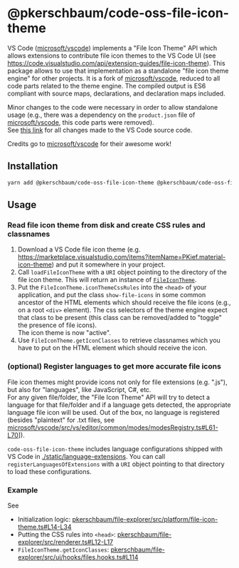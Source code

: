 # @pkerschbaum/code-oss-file-icon-theme

VS Code ([microsoft/vscode](https://github.com/microsoft/vscode)) implements a "File Icon Theme" API which allows extensions to contribute file icon themes to the VS Code UI (see <https://code.visualstudio.com/api/extension-guides/file-icon-theme>).
This package allows to use that implementation as a standalone "file icon theme engine" for other projects. It is a fork of [microsoft/vscode](https://github.com/microsoft/vscode), reduced to all code parts related to the theme engine. The compiled output is ES6 compliant with source maps, declarations, and declaration maps included.

Minor changes to the code were necessary in order to allow standalone usage (e.g., there was a dependency on the `product.json` file of [microsoft/vscode](https://github.com/microsoft/vscode), this code parts were removed).  
See [this link](https://github.com/microsoft/vscode/compare/6d7222d52412f7c6e557ae448795f834e48ba0a1...pkerschbaum:code-oss-file-icon-theme) for all changes made to the VS Code source code.

Credits go to [microsoft/vscode](https://github.com/microsoft/vscode) for their awesome work!

## Installation

```sh
yarn add @pkerschbaum/code-oss-file-icon-theme @pkerschbaum/code-oss-file-service
```

## Usage

### Read file icon theme from disk and create CSS rules and classnames

1. Download a VS Code file icon theme (e.g. <https://marketplace.visualstudio.com/items?itemName=PKief.material-icon-theme>) and put it somewhere in your project.
2. Call `loadFileIconTheme` with a `URI` object pointing to the directory of the file icon theme. This will return an instance of [`FileIconTheme`](./src/code-oss-file-icon-theme/load-file-icon-theme.ts#L14-L17).
3. Put the `FileIconTheme.iconThemeCssRules` into the `<head>` of your application, and put the class `show-file-icons` in some common ancestor of the HTML elements which should receive the file icons (e.g., on a root `<div>` element). The css selectors of the theme engine expect that class to be present (this class can be removed/added to "toggle" the presence of file icons).  
   The icon theme is now "active".
4. Use `FileIconTheme.getIconClasses` to retrieve classnames which you have to put on the HTML element which should receive the icon.

### (optional) Register languages to get more accurate file icons

File icon themes might provide icons not only for file extensions (e.g. ".js"), but also for "languages", like JavaScript, C#, etc.  
For any given file/folder, the "File Icon Theme" API will try to detect a language for that file/folder and if a language gets detected, the appropriate language file icon will be used. Out of the box, no language is registered (besides "plaintext" for .txt files, see [microsoft/vscode/src/vs/editor/common/modes/modesRegistry.ts#L61-L70](https://github.com/microsoft/vscode/blob/e35e898ac77744a6d289df4082d23799ff9e1b61/src/vs/editor/common/modes/modesRegistry.ts#L61-L70)]).

`code-oss-file-icon-theme` includes language configurations shipped with VS Code in [./static/language-extensions](./static/language-extensions). You can call `registerLanguagesOfExtensions` with a `URI` object pointing to that directory to load these configurations.

### Example

See

- Initialization logic: [pkerschbaum/file-explorer/src/platform/file-icon-theme.ts#L14-L34](https://github.com/pkerschbaum/file-explorer/blob/e428a691ad652df139859e406c5fd0d70e5bbcc9/src/platform/file-icon-theme.ts#L14-L34)
- Putting the CSS rules into `<head>`: [pkerschbaum/file-explorer/src/renderer.ts#L12-L17](https://github.com/pkerschbaum/file-explorer/blob/e428a691ad652df139859e406c5fd0d70e5bbcc9/src/renderer.ts#L12-L17)
- `FileIconTheme.getIconClasses`: [pkerschbaum/file-explorer/src/ui/hooks/files.hooks.ts#L114](https://github.com/pkerschbaum/file-explorer/blob/e428a691ad652df139859e406c5fd0d70e5bbcc9/src/ui/hooks/files.hooks.ts#L114)
